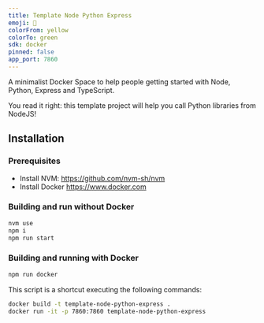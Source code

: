 ```yaml
---
title: Template Node Python Express
emoji: 🐍
colorFrom: yellow
colorTo: green
sdk: docker
pinned: false
app_port: 7860
---
```


A minimalist Docker Space to help people getting started with Node, Python, Express and TypeScript.

You read it right: this template project will help you call Python libraries from NodeJS!

## Installation

### Prerequisites

- Install NVM: https://github.com/nvm-sh/nvm
- Install Docker https://www.docker.com

### Building and run without Docker

```bash
nvm use
npm i
npm run start
```

### Building and running with Docker

```bash
npm run docker
```

This script is a shortcut executing the following commands:

```bash
docker build -t template-node-python-express .
docker run -it -p 7860:7860 template-node-python-express
```
